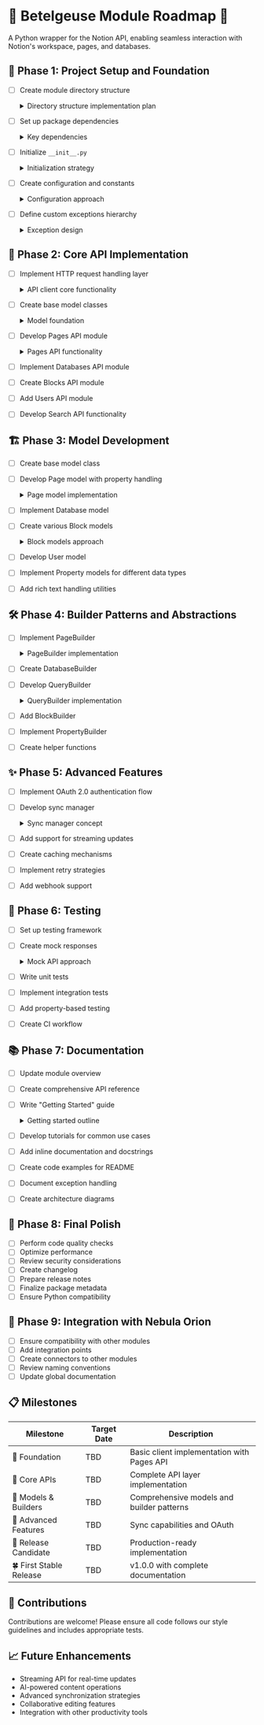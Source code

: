 # 🌟 Betelgeuse Module Roadmap 🌟
A Python wrapper for the Notion API, enabling seamless interaction with Notion's workspace, pages, and databases.

## 🚀 Phase 1: Project Setup and Foundation
- [ ] Create module directory structure
    <details><summary>Directory structure implementation plan</summary>

    ```python
    betelgeuse/
    ├── __init__.py
    ├── client.py
    ├── auth/
    │   ├── __init__.py
    │   └── token.py
    ├── api/
    │   ├── __init__.py
    │   └── base.py
    ├── models/
    │   └── base.py
    ├── errors.py
    └── constants.py
    ```
    </details>

- [ ] Set up package dependencies
    <details><summary>Key dependencies</summary>

    * `requests`: HTTP client
    * `pydantic`: Data validation and settings management
    * `typing-extensions`: Additional typing support
    * `pytest`: Testing framework (dev dependency)
    * `ruff`: Linting and formatting (dev dependency)
    </details>

- [ ] Initialize `__init__.py`
    <details><summary>Initialization strategy</summary>

    ```python
    # Expose key classes
    from .client import NotionClient
    from .errors import NotionError, AuthenticationError, RateLimitError

    __version__ = "0.1.0"
    ```
    </details>

- [ ] Create configuration and constants
    <details><summary>Configuration approach</summary>

    ```python
    # Constants for API endpoints, version info, etc.
    API_BASE_URL = "https://api.notion.com/v1"
    DEFAULT_HEADERS = {...}

    # Configurable settings with defaults
    class BetelgeuseConfig:
        request_timeout: int = 30
        max_retries: int = 3
        backoff_factor: float = 0.5
    ```
    </details>

- [ ] Define custom exceptions hierarchy
    <details><summary>Exception design</summary>

    ```python
    class NotionError(Exception):
        """Base exception for all Notion API errors."""
        pass

    class AuthenticationError(NotionError):
        """Raised when authentication fails."""
        pass

    class RateLimitError(NotionError):
        """Raised when exceeding Notion API rate limits."""
        pass

    # Additional specific exceptions...
    ```
    </details>

## 🔌 Phase 2: Core API Implementation
- [ ] Implement HTTP request handling layer
    <details><summary>API client core functionality</summary>

    ```python
    class NotionApiClient:
        """Base client for Notion API communication."""

        def __init__(self, auth_token: str, config: Optional[BetelgeuseConfig] = None):
            self.auth_token = auth_token
            self.config = config or BetelgeuseConfig()
            self.session = self._create_session()

        def _create_session(self) -> requests.Session:
            """Create and configure requests session."""
            session = requests.Session()
            session.headers.update({
                "Authorization": f"Bearer {self.auth_token}",
                "Notion-Version": API_VERSION,
                "Content-Type": "application/json"
            })
            return session

        async def request(
            self,
            method: str,
            endpoint: str,
            data: Optional[Dict[str, Any]] = None,
            params: Optional[Dict[str, Any]] = None
        ) -> Dict[str, Any]:
            """Make a request to the Notion API with error handling."""
            # Implementation with error handling and retries
    ```
    </details>

- [ ] Create base model classes
    <details><summary>Model foundation</summary>

    ```python
    class NotionObject(pydantic.BaseModel):
        """Base class for all Notion objects."""

        id: str
        object: str
        created_time: datetime
        last_edited_time: Optional[datetime] = None

        class Config:
            arbitrary_types_allowed = True
            extra = "ignore"  # Ignore extra fields from API
    ```
    </details>

- [ ] Develop Pages API module
    <details><summary>Pages API functionality</summary>

    ```python
    class PagesApi:
        """API operations for Notion pages."""

        def __init__(self, client: NotionApiClient):
            self.client = client

        async def retrieve(self, page_id: str) -> Page:
            """Retrieve a page by ID."""
            data = await self.client.request("GET", f"pages/{page_id}")
            return Page.parse_obj(data)

        async def create(
            self,
            parent: Dict[str, Any],
            properties: Dict[str, Any],
            children: Optional[List[Dict[str, Any]]] = None
        ) -> Page:
            """Create a new page."""
            # Implementation
    ```
    </details>

- [ ] Implement Databases API module

- [ ] Create Blocks API module

- [ ] Add Users API module

- [ ] Develop Search API functionality

## 🏗️ Phase 3: Model Development
- [ ] Create base model class

- [ ] Develop Page model with property handling
    <details><summary>Page model implementation</summary>

    ```python
    class Page(NotionObject):
        """Represents a Notion page."""

        parent: Dict[str, Any]
        archived: bool
        url: str
        properties: Dict[str, Any]

        def get_title(self) -> str:
            """Extract page title from properties."""
            # Find title property and extract text

        async def update_properties(
            self,
            client: NotionClient,
            properties: Dict[str, Any]
        ) -> None:
            """Update page properties."""
            # Implementation
    ```
    </details>

- [ ] Implement Database model

- [ ] Create various Block models
    <details><summary>Block models approach</summary>

    ```python
    class Block(NotionObject):
        """Base class for all Notion blocks."""

        type: str
        has_children: bool
        archived: bool

    class ParagraphBlock(Block):
        """Paragraph block with rich text."""

        paragraph: Dict[str, List[Dict[str, Any]]]

        def get_text_content(self) -> str:
            """Extract plain text content."""
            # Implementation

    # Additional block types: headings, lists, code, etc.
    ```
    </details>

- [ ] Develop User model

- [ ] Implement Property models for different data types

- [ ] Add rich text handling utilities

## 🛠️ Phase 4: Builder Patterns and Abstractions
- [ ] Implement PageBuilder
    <details><summary>PageBuilder implementation</summary>

    ```python
    class PageBuilder:
        """Builder for constructing pages with a fluent API."""

        def __init__(self, parent: Dict[str, Any]):
            self.parent = parent
            self.properties = {}
            self.children = []

        def add_title(self, title: str) -> "PageBuilder":
            """Add title to the page."""
            self.properties["title"] = {"title": [{"text": {"content": title}}]}
            return self

        def add_property(self, name: str, value: Any) -> "PageBuilder":
            """Add a property to the page."""
            # Implementation based on value type
            return self

        def add_text_block(self, text: str) -> "PageBuilder":
            """Add a paragraph of text."""
            self.children.append({
                "object": "block",
                "type": "paragraph",
                "paragraph": {
                    "rich_text": [{"type": "text", "text": {"content": text}}]
                }
            })
            return self

        def build(self) -> Dict[str, Any]:
            """Build the page payload."""
            payload = {
                "parent": self.parent,
                "properties": self.properties
            }

            if self.children:
                payload["children"] = self.children

            return payload
    ```
    </details>

- [ ] Create DatabaseBuilder

- [ ] Develop QueryBuilder
    <details><summary>QueryBuilder implementation</summary>

    ```python
    class QueryBuilder:
        """Builder for database queries."""

        def __init__(self):
            self.filter = {}
            self.sorts = []
            self.page_size = 100

        def filter_property(
            self,
            property_name: str,
            property_type: str,
            operator: str,
            value: Any
        ) -> "QueryBuilder":
            """Add a property filter."""
            # Implementation
            return self

        def sort_by(
            self,
            property_name: str,
            direction: str = "ascending"
        ) -> "QueryBuilder":
            """Add a sort parameter."""
            self.sorts.append({
                "property": property_name,
                "direction": direction
            })
            return self

        def build(self) -> Dict[str, Any]:
            """Build the query payload."""
            query = {}

            if self.filter:
                query["filter"] = self.filter

            if self.sorts:
                query["sorts"] = self.sorts

            query["page_size"] = self.page_size

            return query
    ```
    </details>

- [ ] Add BlockBuilder

- [ ] Implement PropertyBuilder

- [ ] Create helper functions

## ✨ Phase 5: Advanced Features
- [ ] Implement OAuth 2.0 authentication flow

- [ ] Develop sync manager
    <details><summary>Sync manager concept</summary>

    ```python
    class SyncManager:
        """Manages synchronization between Notion and local data."""

        def __init__(
            self,
            client: NotionClient,
            storage_path: str
        ):
            self.client = client
            self.storage_path = Path(storage_path)
            self.sync_registry = {}

        def register_database(
            self,
            database_id: str,
            sync_strategy: str = "full"
        ) -> None:
            """Register a database for synchronization."""
            # Implementation

        async def pull(self) -> Dict[str, Any]:
            """Pull latest changes from Notion."""
            # Implementation

        async def push(self) -> Dict[str, Any]:
            """Push local changes to Notion."""
            # Implementation
    ```
    </details>

- [ ] Add support for streaming updates

- [ ] Create caching mechanisms

- [ ] Implement retry strategies

- [ ] Add webhook support

## 🧪 Phase 6: Testing
- [ ] Set up testing framework

- [ ] Create mock responses
    <details><summary>Mock API approach</summary>

    ```python
    class MockNotionApi:
        """Mock Notion API for testing."""

        def __init__(self):
            self.pages = {}
            self.databases = {}
            self.blocks = {}

        def add_mock_page(self, page_id: str, page_data: Dict[str, Any]) -> None:
            """Add mock page data."""
            self.pages[page_id] = page_data

        async def mock_request(
            self,
            method: str,
            endpoint: str,
            **kwargs
        ) -> Dict[str, Any]:
            """Mock API request handling."""
            # Parse endpoint and return appropriate mock data
    ```
    </details>

- [ ] Write unit tests

- [ ] Implement integration tests

- [ ] Add property-based testing

- [ ] Create CI workflow

## 📚 Phase 7: Documentation
- [ ] Update module overview
- [ ] Create comprehensive API reference
- [ ] Write "Getting Started" guide
    <details><summary>Getting started outline</summary>

    * Installation instructions
    * Authentication setup
    * Basic example: Retrieve a page
    * Create a new page
    * Query a database
    * Common patterns and best practices
    * Error handling
    </details>

- [ ] Develop tutorials for common use cases
- [ ] Add inline documentation and docstrings
- [ ] Create code examples for README
- [ ] Document exception handling
- [ ] Create architecture diagrams

## 🌈 Phase 8: Final Polish
- [ ] Perform code quality checks
- [ ] Optimize performance
- [ ] Review security considerations
- [ ] Create changelog
- [ ] Prepare release notes
- [ ] Finalize package metadata
- [ ] Ensure Python compatibility

## 🔗 Phase 9: Integration with Nebula Orion
- [ ] Ensure compatibility with other modules
- [ ] Add integration points
- [ ] Create connectors to other modules
- [ ] Review naming conventions
- [ ] Update global documentation

## 📋 Milestones
| Milestone              | Target Date | Description                                |
| ---------------------- | ----------- | ------------------------------------------ |
| 🌱 Foundation           | TBD         | Basic client implementation with Pages API |
| 🌿 Core APIs            | TBD         | Complete API layer implementation          |
| 🌲 Models & Builders    | TBD         | Comprehensive models and builder patterns  |
| 🌳 Advanced Features    | TBD         | Sync capabilities and OAuth                |
| 🌴 Release Candidate    | TBD         | Production-ready implementation            |
| 🍀 First Stable Release | TBD         | v1.0.0 with complete documentation         |

## 🤝 Contributions
Contributions are welcome! Please ensure all code follows our style guidelines and includes appropriate tests.

## 📈 Future Enhancements
- Streaming API for real-time updates
- AI-powered content operations
- Advanced synchronization strategies
- Collaborative editing features
- Integration with other productivity tools
